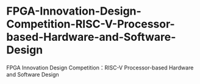 # FPGA-Innovation-Design-Competition-RISC-V-Processor-based-Hardware-and-Software-Design
FPGA Innovation Design Competition：RISC-V Processor-based Hardware and Software Design
